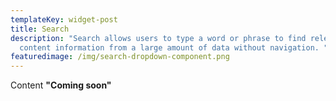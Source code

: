 ```yaml
---
templateKey: widget-post
title: Search
description: "Search allows users to type a word or phrase to find relevant
  content information from a large amount of data without navigation. "
featuredimage: /img/search-dropdown-component.png
---
```

C﻿ontent **"Coming soon"**